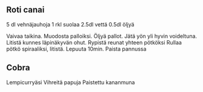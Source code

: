 ## Roti canai
5 dl vehnäjauhoja
1 rkl suolaa
2.5dl vettä
0.5dl öljyä

Vaivaa taikina.
Muodosta palloiksi.
Öljyä pallot.
Jätä yön yli hyvin voideltuna.
Litistä kunnes läpinäkyvän ohut.
Rypistä reunat yhteen pötköksi
Rullaa pötkö spiraaliksi, litistä.
Lepuuta 10min.
Paista pannussa

## Cobra
Lempicurryäsi
Vihreitä papuja
Paistettu kananmuna
